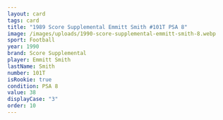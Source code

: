 ```yaml
---
layout: card
tags: card
title: "1989 Score Supplemental Emmitt Smith #101T PSA 8"
image: /images/uploads/1990-score-supplemental-emmitt-smith-8.webp
sport: Football
year: 1990
brand: Score Supplemental
player: Emmitt Smith
lastName: Smith
number: 101T
isRookie: true
condition: PSA 8
value: 38
displayCase: "3"
order: 10
---
```

